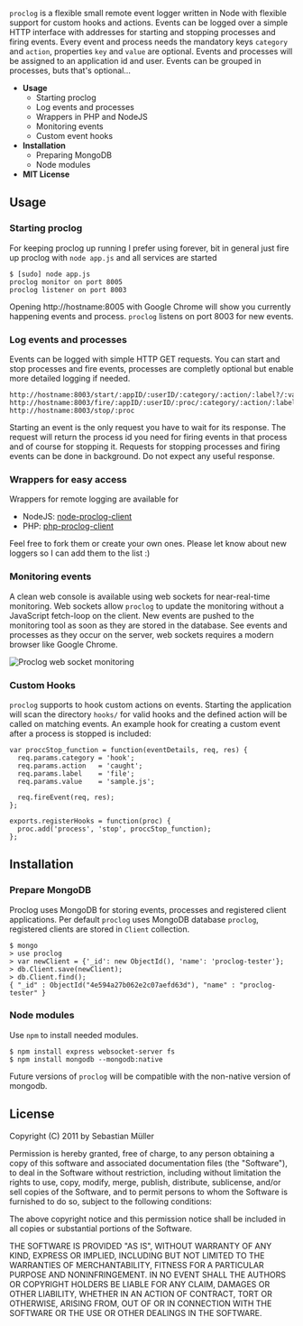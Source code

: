`proclog` is a flexible small remote event logger written in Node with flexible support for custom hooks and actions. Events can be logged over a simple HTTP interface with addresses for starting and stopping processes and firing events. Every event and process needs the mandatory keys `category` and `action`, properties `key` and `value` are optional. Events and processes will be assigned to an application id and user. Events can be grouped in processes, buts that's optional…

 * **Usage**
   * Starting proclog
   * Log events and processes
   * Wrappers in PHP and NodeJS
   * Monitoring events
   * Custom event hooks
 * **Installation**
   * Preparing MongoDB
   * Node modules
 * **MIT License**

## Usage
### Starting proclog
For keeping proclog up running I prefer using forever, bit in general just fire up proclog with `node app.js` and all services are started
    
    $ [sudo] node app.js
    proclog monitor on port 8005
    proclog listener on port 8003

Opening http://hostname:8005 with Google Chrome will show you currently happening events and process. `proclog` listens on port 8003 for new events.

### Log events and processes
Events can be logged with simple HTTP GET requests. You can start and stop processes and fire events, processes are completly optional but enable more detailed logging if needed.

    http://hostname:8003/start/:appID/:userID/:category/:action/:label?/:value?
    http://hostname:8003/fire/:appID/:userID/:proc/:category/:action/:label?/:value?
    http://hostname:8003/stop/:proc

Starting an event is the only request you have to wait for its response. The request will return the process id you need for firing events in that process and of course for stopping it. Requests for stopping processes and firing events can be done in background. Do not expect any useful response. 

### Wrappers for easy access
Wrappers for remote logging are available for

 * NodeJS: [node-proclog-client](https://github.com/semu/node-proclog-client)
 * PHP: [php-proclog-client](http://google.de)

Feel free to fork them or create your own ones. Please let know about new loggers so I can add them to the list :)

### Monitoring events

A clean web console is available using web sockets for near-real-time monitoring. Web sockets allow `proclog` to update the monitoring without a JavaScript fetch-loop on the client. New events are pushed to the monitoring tool as soon as they are stored in the database. See events and processes as they occur on the server, web sockets requires a modern browser like Google Chrome.

![Proclog web socket monitoring](http://img.hazelco.de/proclog-20110828-093621.png)

### Custom Hooks

`proclog` supports to hook custom actions on events. Starting the application will scan the directory `hooks/` for valid hooks and the defined action will be called on matching events. An example hook for creating a custom event after a process is stopped is included:

    var proccStop_function = function(eventDetails, req, res) { 
      req.params.category = 'hook';
      req.params.action   = 'caught';
      req.params.label    = 'file';
      req.params.value    = 'sample.js';
      
      req.fireEvent(req, res); 
    };
    
    exports.registerHooks = function(proc) {
      proc.add('process', 'stop', proccStop_function);
    };

## Installation

### Prepare MongoDB

Proclog uses MongoDB for storing events, processes and registered client applications. Per default `proclog` uses MongoDB database `proclog`, registered clients are stored in `Client` collection.

    $ mongo
    > use proclog
    > var newClient = {'_id': new ObjectId(), 'name': 'proclog-tester'};
    > db.Client.save(newClient);
    > db.Client.find();
    { "_id" : ObjectId("4e594a27b062e2c07aefd63d"), "name" : "proclog-tester" }

### Node modules

Use `npm` to install needed modules. 

    $ npm install express websocket-server fs
    $ npm install mongodb --mongodb:native

Future versions of `proclog` will be compatible with the non-native version of mongodb.

## License

Copyright (C) 2011 by Sebastian Müller

Permission is hereby granted, free of charge, to any person obtaining a copy
of this software and associated documentation files (the "Software"), to deal
in the Software without restriction, including without limitation the rights
to use, copy, modify, merge, publish, distribute, sublicense, and/or sell
copies of the Software, and to permit persons to whom the Software is
furnished to do so, subject to the following conditions:

The above copyright notice and this permission notice shall be included in
all copies or substantial portions of the Software.

THE SOFTWARE IS PROVIDED "AS IS", WITHOUT WARRANTY OF ANY KIND, EXPRESS OR
IMPLIED, INCLUDING BUT NOT LIMITED TO THE WARRANTIES OF MERCHANTABILITY,
FITNESS FOR A PARTICULAR PURPOSE AND NONINFRINGEMENT. IN NO EVENT SHALL THE
AUTHORS OR COPYRIGHT HOLDERS BE LIABLE FOR ANY CLAIM, DAMAGES OR OTHER
LIABILITY, WHETHER IN AN ACTION OF CONTRACT, TORT OR OTHERWISE, ARISING FROM,
OUT OF OR IN CONNECTION WITH THE SOFTWARE OR THE USE OR OTHER DEALINGS IN
THE SOFTWARE.